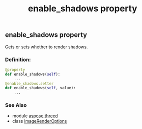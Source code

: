 ﻿---
title: enable_shadows property
second_title: Aspose.3D for Python via .NET API References
description: 
type: docs
weight: 90
url: /python-net/aspose.threed/imagerenderoptions/enable_shadows/
is_root: false
---

## enable_shadows property


Gets or sets whether to render shadows.
### Definition:
```python
@property
def enable_shadows(self):
    ...
@enable_shadows.setter
def enable_shadows(self, value):
    ...
```

### See Also
* module [aspose.threed](../../)
* class [ImageRenderOptions](/3d/python-net/aspose.threed/imagerenderoptions)
